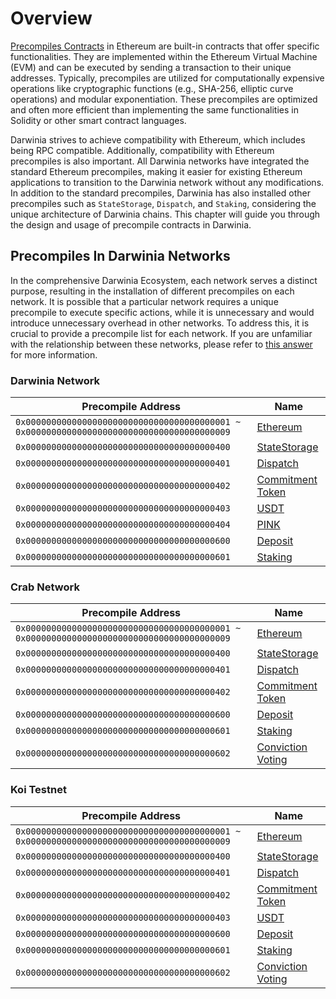 # Overview


[Precompiles Contracts](https://www.evm.codes/precompiled?fork=shanghai) in Ethereum are built-in contracts that offer specific functionalities. They are implemented within the Ethereum Virtual Machine (EVM) and can be executed by sending a transaction to their unique addresses. Typically, precompiles are utilized for computationally expensive operations like cryptographic functions (e.g., SHA-256, elliptic curve operations) and modular exponentiation. These precompiles are optimized and often more efficient than implementing the same functionalities in Solidity or other smart contract languages.

Darwinia strives to achieve compatibility with Ethereum, which includes being RPC compatible. Additionally, compatibility with Ethereum precompiles is also important. All Darwinia networks have integrated the standard Ethereum precompiles, making it easier for existing Ethereum applications to transition to the Darwinia network without any modifications. In addition to the standard precompiles, Darwinia has also installed other precompiles such as `StateStorage`, `Dispatch`, and `Staking`, considering the unique architecture of Darwinia chains. This chapter will guide you through the design and usage of precompile contracts in Darwinia.

## Precompiles In Darwinia Networks

In the comprehensive Darwinia Ecosystem, each network serves a distinct purpose, resulting in the installation of different precompiles on each network. It is possible that a particular network requires a unique precompile to execute specific actions, while it is unnecessary and would introduce unnecessary overhead in other networks. To address this, it is crucial to provide a precompile list for each network. If you are unfamiliar with the relationship between these networks, please refer to [this answer](../../learn/faq.md#what-distinguishes-the-darwinia-crab-and-pangolin-networks-from-each-other) for more information.

### Darwinia Network

| Precompile Address | Name |
| --- | --- |
| `0x0000000000000000000000000000000000000001 ~ 0x0000000000000000000000000000000000000009` | [Ethereum](../precompiles/ethereum.md) |
| `0x0000000000000000000000000000000000000400` | [StateStorage](../precompiles/state-storage.md) |
| `0x0000000000000000000000000000000000000401` | [Dispatch](../precompiles/dispatch.md) |
| `0x0000000000000000000000000000000000000402` | [Commitment Token](../precompiles/commitment-token.md) |
| `0x0000000000000000000000000000000000000403` | [USDT](../precompiles/usdt.md) |
| `0x0000000000000000000000000000000000000404` | [PINK](../precompiles/pink.md) |
| `0x0000000000000000000000000000000000000600` | [Deposit](../precompiles/deposit.md) |
| `0x0000000000000000000000000000000000000601` | [Staking](../precompiles/staking.md) |

### Crab Network

| Precompile Address | Name |
| --- | --- |
| `0x0000000000000000000000000000000000000001 ~ 0x0000000000000000000000000000000000000009` | [Ethereum](../precompiles/ethereum.md) |
| `0x0000000000000000000000000000000000000400` | [StateStorage](../precompiles/state-storage.md) |
| `0x0000000000000000000000000000000000000401` | [Dispatch](../precompiles/dispatch.md) |
| `0x0000000000000000000000000000000000000402` | [Commitment Token](../precompiles/commitment-token.md) |
| `0x0000000000000000000000000000000000000600` | [Deposit](../precompiles/deposit.md) |
| `0x0000000000000000000000000000000000000601` | [Staking](../precompiles/staking.md) |
| `0x0000000000000000000000000000000000000602` | [Conviction Voting](../precompiles/conviction-voting.md) |

### Koi Testnet

| Precompile Address | Name |
| --- | --- |
| `0x0000000000000000000000000000000000000001 ~ 0x0000000000000000000000000000000000000009` | [Ethereum](../precompiles/ethereum.md) |
| `0x0000000000000000000000000000000000000400` | [StateStorage](../precompiles/state-storage.md) |
| `0x0000000000000000000000000000000000000401` | [Dispatch](../precompiles/dispatch.md) |
| `0x0000000000000000000000000000000000000402` | [Commitment Token](../precompiles/commitment-token.md) |
| `0x0000000000000000000000000000000000000403` | [USDT](../precompiles/usdt.md) |
| `0x0000000000000000000000000000000000000600` | [Deposit](../precompiles/deposit.md) |
| `0x0000000000000000000000000000000000000601` | [Staking](../precompiles/staking.md) |
| `0x0000000000000000000000000000000000000602` | [Conviction Voting](../precompiles/conviction-voting.md) |